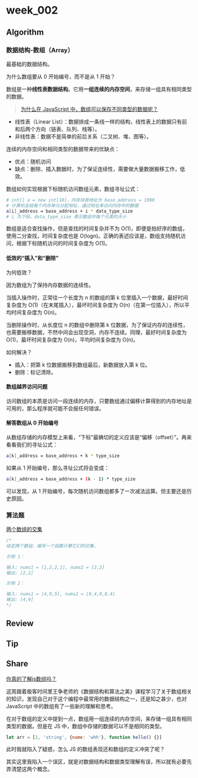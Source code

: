 # week_002

## Algorithm

### 数据结构-数组（Array）

最基础的数据结构。

为什么数组要从 0 开始编号，而不是从 1 开始？

数组是一种**线性表数据结构**。它用**一组连续的内存空间**，来存储一组具有相同类型的数据。

> [为什么在 JavaScript 中，数组可以保存不同类型的数据呢？](https://segmentfault.com/a/1190000037627661)

* 线性表（Linear List）：数据排成一条线一样的结构，线性表上的数据只有前和后两个方向（链表、队列、栈等）。
* 非线性表：数据不是简单的前后关系（二叉树、堆、图等）。

连续的内存空间和相同类型的数据带来的优缺点：

* 优点：随机访问
* 缺点：删除、插入数据时，为了保证连续性，需要做大量数据搬移工作，低效。

数组如何实现根据下标随机访问数组元素，数组寻址公式：

```bash
# int[] a = new int[10]，内存块首地址为 base_address = 1000
# 计算机会给每个内存单元分配地址，通过地址来访问内存中的数据
a[i]_address = base_address + i * data_type_size
# i 为下标，data_type_size 表示数组中每个元素的大小
```

数组是适合查找操作，但是查找的时间复杂并不为 O(1)，即便是拍好序的数组，使用二分查找，时间复杂度也是 O(logn)。正确的表述应该是，数组支持随机访问，根据下标随机访问的时间复杂度为 O(1)。

#### 低效的“插入”和“删除”

为何低效？

因为数组为了保持内存数据的连续性。

当插入操作时，正常往一个长度为 n 的数组的第 k 位里插入一个数据，最好时间复杂度为 O(1)（在末尾插入），最坏时间复杂度为 O(n)（在第一位插入），所以平均时间复杂度为 O(n)。

当删除操作时，从长度位 n 的数组中删除第 k 位数据，为了保证内存的连续性，也需要搬移数据，不然中间会出现空洞，内存不连续。同理，最好时间复杂度为 O(1)，最坏时间复杂度为 O(n)，平均时间复杂度为 O(n)。

如何解决？

* 插入：把第 k 位数据搬移到数组最后，新数据放入第 k 位。
* 删除：标记清除。

#### 数组越界访问问题

访问数组的本质是访问一段连续的内存，只要数组通过偏移计算得到的内存地址是可用的，那么程序就可能不会报任何错误。

#### 解答数组从 0 开始编号

从数组存储的内存模型上来看，“下标”最确切的定义应该是“偏移（offset）”。再来看看我们的寻址公式：

```bash
a[k]_address = base_address + k * type_size
```

如果从 1 开始编号，那么寻址公式将会变成：

```bash
a[k]_address = base_address + (k - 1) * type_size
```

可以发现，从 1 开始编号，每次随机访问数组都多了一次减法运算。但主要还是历史原因。

### 算法题

[两个数组的交集](https://www.geekxh.com/1.0.%E6%95%B0%E7%BB%84%E7%B3%BB%E5%88%97/001.html#_01%E3%80%81%E9%A2%98%E7%9B%AE%E5%88%86%E6%9E%90)

```js
/*
给定两个数组，编写一个函数计算它们的交集。

示例 1：

输入: nums1 = [1,2,2,1], nums2 = [2,2]
输出: [2,2]

示例 2：

输入: nums1 = [4,9,5], nums2 = [9,4,9,8,4]
输出: [4,9]
*/
```

## Review

## Tip

## Share

[你真的了解js数组吗？](https://segmentfault.com/a/1190000037627661)

这周跟着极客时间里王争老师的《数据结构和算法之美》课程学习了关于数组相关的知识，发现自己对于这个编程中最常用的数据结构之一，还是知之甚少，也对 JavaScript 中的数组有了一些新的理解和思考。

在对于数组的定义中提到一点，数组用一组连续的内存空间，来存储一组具有相同类型的数据。但是在 JS 中，数组中存储的数据可以不是相同的类型。

```js
let arr = [1, 'string', {name: 'whh'}, function hello() {}]
```

此时我就陷入了疑惑，怎么 JS 的数组表现还和数组的定义冲突了呢？

其实这里我陷入一个误区，就是对数据结构和数据类型理解有误，所以就有必要先弄清楚这两个概念。
